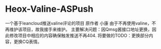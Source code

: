 # Heox-Valine-ASPush
一个基于leancloud推送valine评论的项目
  原作者 小康 由于不再使用valine，不再维护该项目，故我接手来维护。
  主要解决问题：因Qmsg酱接口地址更换，因此修改项目中相应的内容确保触发推送不再404.
  将要做的TODO：更换部分内容，更换CQ表情。
